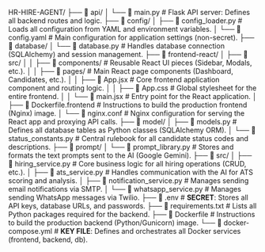 HR-HIRE-AGENT/
├── 📂 api/
│   └── 📄 main.py               # Flask API server: Defines all backend routes and logic.
├── 📂 config/
│   ├── 📄 config_loader.py       # Loads all configuration from YAML and environment variables.
│   └── 📄 config.yaml           # Main configuration for application settings (non-secret).
├── 📂 database/
│   └── 📄 database.py           # Handles database connection (SQLAlchemy) and session management.
├── 📂 frontend-react/
│   ├── 📂 src/
│   │   ├── 📂 components/        # Reusable React UI pieces (Sidebar, Modals, etc.).
│   │   ├── 📂 pages/             # Main React page components (Dashboard, Candidates, etc.).
│   │   ├── 📄 App.jsx             # Core frontend application component and routing logic.
│   │   ├── 📄 App.css             # Global stylesheet for the entire frontend.
│   │   └── 📄 main.jsx             # Entry point for the React application.
│   ├── 📄 Dockerfile.frontend   # Instructions to build the production frontend (Nginx) image.
│   └── 📄 nginx.conf            # Nginx configuration for serving the React app and proxying API calls.
├── 📂 model/
│   ├── 📄 models.py              # Defines all database tables as Python classes (SQLAlchemy ORM).
│   └── 📄 status_constants.py   # Central rulebook for all candidate status codes and descriptions.
├── 📂 prompt/
│   └── 📄 prompt_library.py     # Stores and formats the text prompts sent to the AI (Google Gemini).
├── 📂 src/
│   ├── 📄 hiring_service.py     # Core business logic for all hiring operations (CRUD, etc.).
│   ├── 📄 ats_service.py          # Handles communication with the AI for ATS scoring and analysis.
│   ├── 📄 notification_service.py # Manages sending email notifications via SMTP.
│   └── 📄 whatsapp_service.py   # Manages sending WhatsApp messages via Twilio.
├── 📄 .env                      # **SECRET**: Stores all API keys, database URLs, and passwords.
├── 📄 requirements.txt          # Lists all Python packages required for the backend.
├── 📄 Dockerfile                # Instructions to build the production backend (Python/Gunicorn) image.
└── 📄 docker-compose.yml        # **KEY FILE**: Defines and orchestrates all Docker services (frontend, backend, db).




